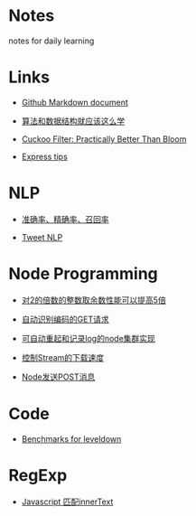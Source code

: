 Notes
=====

notes for daily learning

Links
=====

* [Github Markdown document](https://help.github.com/articles/github-flavored-markdown)

* [算法和数据结构就应该这么学](http://www.comp.nus.edu.sg/~stevenha/visualization/index.html)

* [Cuckoo Filter: Practically Better Than Bloom](https://www.cs.cmu.edu/~dga/papers/cuckoo-conext2014.pdf)

* [Express tips](https://github.com/liwenzhu/notes/blob/master/node/express.md)


NLP
===

* [准确率、精确率、召回率](https://github.com/liwenzhu/notes/blob/master/nlp/accuracy_precision_recall.md)

* [Tweet NLP](http://www.ark.cs.cmu.edu/TweetNLP/)

Node Programming
================

* [对2的倍数的整数取余数性能可以提高5倍](https://github.com/liwenzhu/notes/blob/master/node/mod_programming.md)

* [自动识别编码的GET请求](https://github.com/liwenzhu/notes/blob/master/node/http_get.md)

* [可自动重起和记录log的node集群实现](https://github.com/liwenzhu/notes/blob/master/node/cluster_programming.md)

* [控制Stream的下载速度](https://github.com/liwenzhu/notes/blob/master/node/stream_control.md)

* [Node发送POST消息](https://github.com/liwenzhu/notes/blob/master/node/post.md)

Code
====

* [Benchmarks for leveldown](https://github.com/liwenzhu/notes/blob/master/node/leveldb_bench.md)

RegExp
======

* [Javascript 匹配innerText](https://github.com/liwenzhu/notes/blob/master/regexp/html.md)